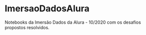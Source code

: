 # ImersaoDadosAlura
Notebooks da Imersão Dados da Alura - 10/2020 com os desafios propostos resolvidos.
